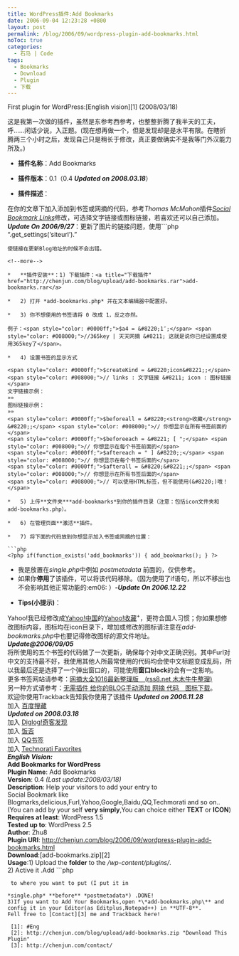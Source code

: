 ```yaml
---
title: WordPress插件:Add Bookmarks
date: 2006-09-04 12:23:28 +0800
layout: post
permalink: /blog/2006/09/wordpress-plugin-add-bookmarks.html
noToc: true
categories:
  - 石马 | Code
tags:
  - Bookmarks
  - Download
  - Plugin
  - 下载
---
```

First plugin for WordPress:[English vision][1] (2008/03/18)

这是我第一次做的插件，虽然是东参考西参考，也整整折腾了我半天的工夫，呼&#8230;&#8230;闲话少说，入正题。(现在想再做一个，但是发现却是是水平有限。在瞎折腾两三个小时之后，发现自己只是稍长于修改，真正要做确实不是我等门外汉能力所及。)

*   **插件名称**：Add Bookmarks

*   **插件版本**：0.1（0.4 ***Updated on 2008.03.18***）

*   **插件描述**：

在你的文章下加入添加到书签或网摘的代码，参考*Thomas McMahon*插件<a href="http://www.twistermc.com/shake/wordpress-social.php" target="blank"><em>Social Bookmark Links</em></a>修改，可选择文字链接或图标链接，若喜欢还可以自己添加。  
***Update On 2006/9/27***：更新了图片的链接问题，使用```php
&#8220;.get_settings(&#8216;siteurl&#8217;).&#8221;
```
使链接在更新Blog地址的时候不会出错。

<!--more-->

*   **插件安装**：1) 下载插件：<a title="下载插件" href="http://chenjun.com/blog/upload/add-bookmarks.rar">add-bookmarks.rar</a>

*   2) 打开 *add-bookmarks.php* 并在文本编辑器中配置好。

*   3) 你不想使用的书签请将 0 改成 1，反之亦然。

例子：<span style="color: #0000ff;">$a4 = &#8220;1″;</span> <span style="color: #008000;">//365key | 天天网摘 &#8211; 这就是说你已经设置成使用365key了</span>。

*   4) 设置书签的显示方式

<span style="color: #0000ff;">$createKind = &#8220;icon&#8221;;</span> <span style="color: #008000;">// links : 文字链接 &#8211; icon : 图标链接</span>  
文字链接示例：  
»»  
图标链接示例：  
»»  
<span style="color: #0000ff;">$beforeall = &#8220;<strong>收藏</strong> &#8220;;</span> <span style="color: #008000;">// 你想显示在所有书签前面的</span>  
<span style="color: #0000ff;">$beforeeach = &#8221; [ ";</span> <span style="color: #008000;">// 你想显示在每个书签前面的</span>  
<span style="color: #0000ff;">$aftereach = " ] &#8220;;</span> <span style="color: #008000;">// 你想显示在每个书签后面的</span>  
<span style="color: #0000ff;">$afterall = &#8220;&#8221;;</span> <span style="color: #008000;">// 你想显示在所有书签后面的</span>  
<span style="color: #008000;">// 可以使用HTML标签，但不能使用(&#8220;)哦！</span>

*   5) 上传**文件夹***add-bookmarks*到你的插件目录（注意：包括icon文件夹和add-bookmarks.php）。

*   6) 在管理页面**激活**插件。

*   7) 将下面的代码放到你想显示加入书签或网摘的位置：

```php
<?php if(function_exists('add_bookmarks')) { add_bookmarks(); } ?>
```


- 我是放置在*single.php*中例如 *postmetadata* 前面的，仅供参考。  
- 如果你**停用**了该插件，可以将该代码移除。（因为使用了if语句，所以不移出也不会影响其他正常功能的:em06: ）***-Update On 2006.12.22***

*   **Tips(小提示)**：

Yahoo!我已经修改成<a title="雅虎中国" href="http://cn.yahoo.com/">Yahoo!中国</a>的<a title="雅虎收藏+" href="http://myweb.cn.yahoo.com/">Yahoo!收藏</a><sup>+</sup>，更符合国人习惯；你如果想修改图标内容，图标均在icon目录下，增加或修改的图标请注意在*add-bookmarks.php*中也要记得修改图标的源文件地址。  
***Update@2006/09/05***  
将所使用的五个书签的代码做了一次更新，确保每个对中文正确识别。其中Furl对中文的支持最不好，我使用其他人所最常使用的代码均会使中文标题变成乱码，所以我最后还是选择了一个弹出窗口的，可能使用**窗口block**的会有一定影响。  
更多书签网站请参考：<a title="网摘大全1016最新整理版　(rss8.net 木木牛牛整理) " href="http://blog.donews.com/rss/archive/2005/10/16/590504.aspx">网摘大全1016最新整理版　(rss8.net 木木牛牛整理) </a>  
另一种方式请参考：<a title="无需插件 给你的BLOG手动添加 网摘 代码　图标下载" href="http://www.dustlonely.com/2006/08/24/blog-rss/">无需插件 给你的BLOG手动添加 网摘 代码　图标下载</a>。  
欢迎你使用Trackback告知我你使用了该插件 
***Updated on 2006.11.28***  
加入 <a title="百度搜藏" href="http://cang.baidu.com/">百度搜藏</a>  
***Updated on 2008.03.18***  
加入 <a title="奇客发现 有趣新鲜" href="http://www.diglog.com/">Diglog!奇客发现</a>  
加入 <a title="饭否 | 迷你博客 随时随地发消息" href="http://fanfou.com/">饭否</a>  
加入 <a title="QQ书签" href="http://shuqian.qq.com/">QQ书签</a>  
加入 <a title="Technorati Favorites" href="http://technorati.com/faves/">Technorati Favorites</a>  
<strong id="Eng"><em>English Vision:</em></strong>  
**Add Bookmarks for WordPress**  
**Plugin Name**: Add Bookmarks  
**Version**: 0.4 *(Last update:2008/03/18)*  
**Description**: Help your visitors to add your entry to  
Social Bookmark like  
Blogmarks,delicious,Furl,Yahoo,Google,Baidu,QQ,Techmorati and so on..  
(You can add by your self **very simply**,You can choice either **TEXT** or **ICON**)  
**Requires at least**: WordPress 1.5  
**Tested up to**: WordPress 2.5  
**Author**: Zhu8  
**Plugin URI**: http://chenjun.com/blog/2006/09/wordpress-plugin-add-bookmarks.html  
**Download**:[add-bookmarks.zip][2]  
**Usage**:1) Upload the **folder** to the */wp-content/plugins/*.  
2) Active it .Add ```php
<?php if(function_exists('add_bookmarks')) { add_bookmarks(); } ?>
```
 to where you want to put (I put it in

*single.php* **before** *postmetadata*) .DONE!  
3)If you want to Add Your Bookmarks,open *\*add-bookmarks.php\** and config it in your Editor(as Editplus,Notepad++) in **UTF-8**.  
Fell free to [Contact][3] me and Trackback here!

 [1]: #Eng
 [2]: http://chenjun.com/blog/upload/add-bookmarks.zip "Download This Plugin"
 [3]: http://chenjun.com/contact/